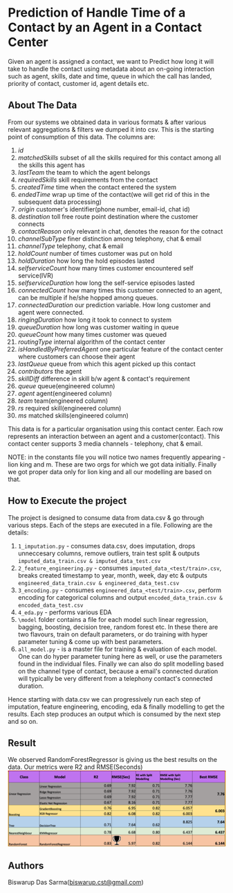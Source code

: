 # Prediction of Handle Time of a Contact by an Agent in a Contact Center
Given an agent is assigned a contact, we want to Predict how long it will take to handle the contact using metadata about an on-going interaction such as agent, skills, date and time, queue in which the call has landed, priority of contact, customer id, agent details etc.

## About The Data
From our systems we obtained data in various formats & after various relevant aggregations & filters we dumped it into csv. This is the starting point of consumption of this data. 
The columns are:
 1.   *id*
 2.   *matchedSkills*  				subset of all the skills required for this contact among all the skills this agent has 
 3.   *lastTeam*					the team to which the agent belongs
 4.   *requiredSkills* 				skill requirements from the contact
 5.   *createdTime* 				time when the contact entered the system
 6.   *endedTime* 					wrap up time of the contact(we will get rid of this in the subsequent data processing)
 7.   *origin* 						customer's identifier(phone number, email-id, chat id)
 8.   *destination* 				toll free route point destination where the customer connects
 9.   *contactReason* 				only relevant in chat, denotes the reason for the cotnact
 10.  *channelSubType* 				finer distinction among telephony, chat & email
 11.  *channelType* 				telephony, chat & email
 12.  *holdCount* 					number of times customer was put on hold
 13.  *holdDuration* 				how long the hold episodes lasted
 14.  *selfserviceCount* 			how many times customer encountered self service(IVR)
 15.  *selfserviceDuration* 		how long the self-service episodes lasted
 16.  *connectedCount* 				how many times this customer connected to an agent, can be multiple if he/she hopped among queues. 
 17.  *connectedDuration* 			our prediction variable. How long customer and agent were connected.
 18.  *ringingDuration* 			how long it took to connect to system
 19.  *queueDuration* 				how long was customer waiting in queue
 20.  *queueCount* 					how many times customer was queued
 21.  *routingType* 				internal algorithm of the contact center
 22.  *isHandledByPreferredAgent* 	one particular feature of the contact center where customers can choose their agent 
 23.  *lastQueue* 					queue from which this agent picked up this contact
 24.  *contributors* 				the agent
 25.  *skillDiff* 					difference in skill b/w agent & contact's requirement
 26.  *queue* 						queue(engineered column)
 27.  *agent* 						agent(engineered column)
 28.  *team* 						team(engineered column)
 29.  *rs* 							required skill(engineered column)
 30.  *ms* 							matched skills(engineered column)

This data is for a particular organisation using this contact center. Each row represents an interaction between an agent and a customer(contact). This contact center supports 3 media channels - telephony, chat & email.

NOTE: in the constants file you will notice two names frequently appearing - lion king and m. These are two orgs for which we got data initially. Finally we got proper data only for lion king and all our modelling are based on that.

## How to Execute the project
The project is designed to consume data from data.csv & go through various steps. Each of the steps are executed in a file. Following are the details:
1. `1_imputation.py` - consumes data.csv, does imputation, drops unneccesary columns, remove outliers, train test split & outputs `imputed_data_train.csv & imputed_data_test.csv`
2. `2_feature_engineering.py` - consumes `imputed_data_<test/train>.csv`, breaks created timestamp to year, month, week, day etc & outputs `engineered_data_train.csv & engineered_data_test.csv`
3. `3_encoding.py` - consumes `engineered_data_<test/train>.csv`, perform encoding for categorical columns and output `encoded_data_train.csv & encoded_data_test.csv`
4. `4_eda.py` - performs various EDA
5. `\model` folder contains a file for each model such linear regression, bagging, boosting, decision tree, random forest etc. In these there are two flavours, train on default parameters, or do training with hyper parameter tuning & come up with best parameters.
6. `all_model.py` - is a master file for training & evaluation of each model. One can do hyper parameter tuning here as well, or use the parameters found in the individual files. Finally we can also do split modelling based on the channel type of contact, because a email's connected duration will typically be very different from a telephony contact's connected duration.

Hence starting with data.csv we can progressively run each step of imputation, feature engineering, encoding, eda & finally modelling to get the results. Each step produces an output which is consumed by the next step and so on.

## Result
We observed RandomForestRegressor is giving us the best results on the data.
Our metrics were R2 and RMSE(Seconds)
![alt text](https://github.com/biswarup90/agent_handle_time/blob/main/result/Screenshot%202023-04-12%20at%2012.54.02%20PM.png?raw=true)

## Authors
Biswarup Das Sarma(biswarup.cst@gmail.com)